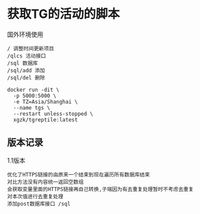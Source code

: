 # 获取TG的活动的脚本
国外环境使用

```text
/ 调整时间更新项目
/qlcs 活动接口
/sql 数据库
/sql/add 添加
/sql/del 删除
```
```shell
docker run -dit \
  -p 5000:5000 \
  -e TZ=Asia/Shanghai \
  --name tgs \
  --restart unless-stopped \
  xgzk/tgreptile:latest
```
## 版本记录
1.1版本
```text
优化了HTTPS链接的由原来一个结束到现在遍历所有数据库结束
对比方法没有内容统一返回空数组
会获取变量里面的HTTPS链接再自己转换,子端因为有去重复处理暂时不考虑去重复
对本次值进行去重复处理
添加post数据库接口 /sql
```